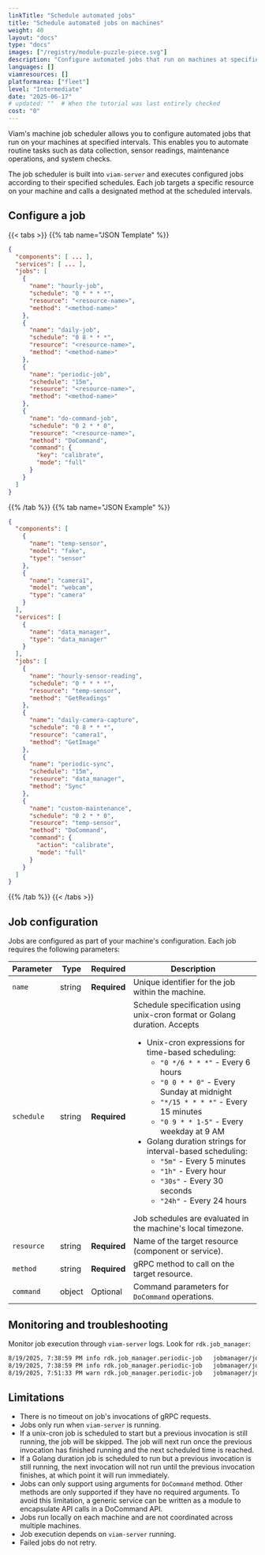 ```yaml
---
linkTitle: "Schedule automated jobs"
title: "Schedule automated jobs on machines"
weight: 40
layout: "docs"
type: "docs"
images: ["/registry/module-puzzle-piece.svg"]
description: "Configure automated jobs that run on machines at specified intervals."
languages: []
viamresources: []
platformarea: ["fleet"]
level: "Intermediate"
date: "2025-06-17"
# updated: ""  # When the tutorial was last entirely checked
cost: "0"
---
```


Viam's machine job scheduler allows you to configure automated jobs that run on your machines at specified intervals. This enables you to automate routine tasks such as data collection, sensor readings, maintenance operations, and system checks.

The job scheduler is built into `viam-server` and executes configured jobs according to their specified schedules. Each job targets a specific resource on your machine and calls a designated method at the scheduled intervals.

## Configure a job

{{< tabs >}}
{{% tab name="JSON Template" %}}

```json {class="line-numbers linkable-line-numbers"}
{
  "components": [ ... ],
  "services": [ ... ],
  "jobs": [
    {
      "name": "hourly-job",
      "schedule": "0 * * * *",
      "resource": "<resource-name>",
      "method": "<method-name>"
    },
    {
      "name": "daily-job",
      "schedule": "0 8 * * *",
      "resource": "<resource-name>",
      "method": "<method-name>"
    },
    {
      "name": "periodic-job",
      "schedule": "15m",
      "resource": "<resource-name>",
      "method": "<method-name>"
    },
    {
      "name": "do-command-job",
      "schedule": "0 2 * * 0",
      "resource": "<resource-name>",
      "method": "DoCommand",
      "command": {
        "key": "calibrate",
        "mode": "full"
      }
    }
  ]
}
```

{{% /tab %}}
{{% tab name="JSON Example" %}}

```json {class="line-numbers linkable-line-numbers"}
{
  "components": [
    {
      "name": "temp-sensor",
      "model": "fake",
      "type": "sensor"
    },
    {
      "name": "camera1",
      "model": "webcam",
      "type": "camera"
    }
  ],
  "services": [
    {
      "name": "data_manager",
      "type": "data_manager"
    }
  ],
  "jobs": [
    {
      "name": "hourly-sensor-reading",
      "schedule": "0 * * * *",
      "resource": "temp-sensor",
      "method": "GetReadings"
    },
    {
      "name": "daily-camera-capture",
      "schedule": "0 8 * * *",
      "resource": "camera1",
      "method": "GetImage"
    },
    {
      "name": "periodic-sync",
      "schedule": "15m",
      "resource": "data_manager",
      "method": "Sync"
    },
    {
      "name": "custom-maintenance",
      "schedule": "0 2 * * 0",
      "resource": "temp-sensor",
      "method": "DoCommand",
      "command": {
        "action": "calibrate",
        "mode": "full"
      }
    }
  ]
}
```

{{% /tab %}}
{{< /tabs >}}

## Job configuration

Jobs are configured as part of your machine's configuration. Each job requires the following parameters:

<!-- prettier-ignore -->
| Parameter  | Type   | Required     | Description                                                      |
| ---------- | ------ | ------------ | ---------------------------------------------------------------- |
| `name`     | string | **Required** | Unique identifier for the job within the machine.                |
| `schedule` | string | **Required** | Schedule specification using unix-cron format or Golang duration. Accepts <ul><li>Unix-cron expressions for time-based scheduling:<ul><li>`"0 */6 * * *"` - Every 6 hours</li><li>`"0 0 * * 0"` - Every Sunday at midnight</li><li>`"*/15 * * * *"` - Every 15 minutes</li><li>`"0 9 * * 1-5"` - Every weekday at 9 AM</li></ul></li><li>Golang duration strings for interval-based scheduling:<ul><li>`"5m"` - Every 5 minutes</li><li>`"1h"` - Every hour</li><li>`"30s"` - Every 30 seconds</li><li>`"24h"` - Every 24 hours</li></ul></li></ul>Job schedules are evaluated in the machine's local timezone. |
| `resource` | string | **Required** | Name of the target resource (component or service).               |
| `method`   | string | **Required** | gRPC method to call on the target resource.                       |
| `command`  | object | Optional     | Command parameters for `DoCommand` operations.                    |

## Monitoring and troubleshooting

Monitor job execution through `viam-server` logs. Look for `rdk.job_manager`:

```sh {class="command-line" data-prompt="$" data-output="1-10"}
8/19/2025, 7:38:59 PM info rdk.job_manager.periodic-job   jobmanager/jobmanager.go:160   Job succeeded   response map[action:true]
8/19/2025, 7:38:59 PM info rdk.job_manager.periodic-job   jobmanager/jobmanager.go:155   Job triggered
8/19/2025, 7:51:33 PM warn rdk.job_manager.periodic-job   jobmanager/jobmanager.go:151   Could not get resource   error could not find the resource for name generic-2
```

## Limitations

- There is no timeout on job's invocations of gRPC requests.
- Jobs only run when `viam-server` is running.
- If a unix-cron job is scheduled to start but a previous invocation is still running, the job will be skipped. The job will next run once the previous invocation has finished running and the next scheduled time is reached.
- If a Golang duration job is scheduled to run but a previous invocation is still running, the next invocation will not run until the previous invocation finishes, at which point it will run immediately.
- Jobs can only support using arguments for `DoCommand` method.
  Other methods are only supported if they have no required arguments.
  To avoid this limitation, a generic service can be written as a module to encapsulate API calls in a DoCommand API.
- Jobs run locally on each machine and are not coordinated across multiple machines.
- Job execution depends on `viam-server` running.
- Failed jobs do not retry.
